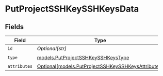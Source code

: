 # PutProjectSSHKeySSHKeysData


## Fields

| Field                                                                                                | Type                                                                                                 | Required                                                                                             | Description                                                                                          |
| ---------------------------------------------------------------------------------------------------- | ---------------------------------------------------------------------------------------------------- | ---------------------------------------------------------------------------------------------------- | ---------------------------------------------------------------------------------------------------- |
| `id`                                                                                                 | *Optional[str]*                                                                                      | :heavy_minus_sign:                                                                                   | N/A                                                                                                  |
| `type`                                                                                               | [models.PutProjectSSHKeySSHKeysType](../models/putprojectsshkeysshkeystype.md)                       | :heavy_check_mark:                                                                                   | N/A                                                                                                  |
| `attributes`                                                                                         | [Optional[models.PutProjectSSHKeySSHKeysAttributes]](../models/putprojectsshkeysshkeysattributes.md) | :heavy_minus_sign:                                                                                   | N/A                                                                                                  |